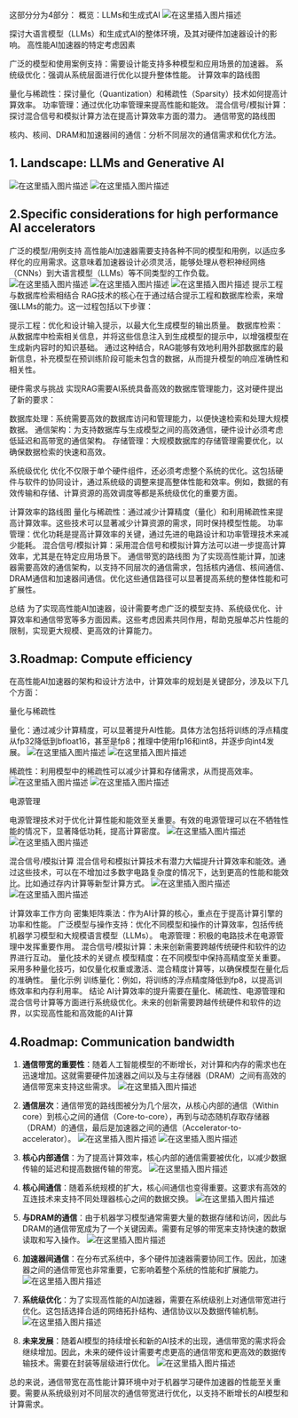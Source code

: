 ﻿这部分分为4部分：
概览：LLMs和生成式AI
![在这里插入图片描述](https://img-blog.csdnimg.cn/direct/c0e8209d373e42389c730a0507e62ca0.png)

探讨大语言模型（LLMs）和生成式AI的整体环境，及其对硬件加速器设计的影响。
高性能AI加速器的特定考虑因素

广泛的模型和使用案例支持：需要设计能支持多种模型和应用场景的加速器。
系统级优化：强调从系统层面进行优化以提升整体性能。
计算效率的路线图

量化与稀疏性：探讨量化（Quantization）和稀疏性（Sparsity）技术如何提高计算效率。
功率管理：通过优化功率管理来提高性能和能效。
混合信号/模拟计算：探讨混合信号和模拟计算方法在提高计算效率方面的潜力。
通信带宽的路线图

核内、核间、DRAM和加速器间的通信：分析不同层次的通信需求和优化方法。

## 1. Landscape: LLMs and Generative AI

![在这里插入图片描述](https://img-blog.csdnimg.cn/direct/4f0fbd15393f4f7886e6a387571baff2.png)
![在这里插入图片描述](https://img-blog.csdnimg.cn/direct/79ae23dbcca448d189a259d9bc789c30.png)
## 2.Specific considerations for high performance AI accelerators

广泛的模型/用例支持
高性能AI加速器需要支持各种不同的模型和用例，以适应多样化的应用需求。这意味着加速器设计必须灵活，能够处理从卷积神经网络（CNNs）到大语言模型（LLMs）等不同类型的工作负载。
![在这里插入图片描述](https://img-blog.csdnimg.cn/direct/c3bf4368539f4f92b5b2df8267853213.png)
![在这里插入图片描述](https://img-blog.csdnimg.cn/direct/e7fc8eb79c4841508b74510dd76d8e0e.png)
![在这里插入图片描述](https://img-blog.csdnimg.cn/direct/600d8b8755dd408fad84fc530a279134.png)
提示工程与数据库检索相结合
RAG技术的核心在于通过结合提示工程和数据库检索，来增强LLMs的能力。这一过程包括以下步骤：

提示工程：优化和设计输入提示，以最大化生成模型的输出质量。
数据库检索：从数据库中检索相关信息，并将这些信息注入到生成模型的提示中，以增强模型在生成新内容时的知识基础。
通过这种结合，RAG能够有效地利用外部数据库的最新信息，补充模型在预训练阶段可能未包含的数据，从而提升模型的响应准确性和相关性。

硬件需求与挑战
实现RAG需要AI系统具备高效的数据库管理能力，这对硬件提出了新的要求：

数据库处理：系统需要高效的数据库访问和管理能力，以便快速检索和处理大规模数据。
通信架构：为支持数据库与生成模型之间的高效通信，硬件设计必须考虑低延迟和高带宽的通信架构。
存储管理：大规模数据库的存储管理需要优化，以确保数据检索的快速和高效。

系统级优化
优化不仅限于单个硬件组件，还必须考虑整个系统的优化。这包括硬件与软件的协同设计，通过系统级的调整来提高整体性能和效率。例如，数据的有效传输和存储、计算资源的高效调度等都是系统级优化的重要方面。

计算效率的路线图
量化与稀疏性：通过减少计算精度（量化）和利用稀疏性来提高计算效率。这些技术可以显著减少计算资源的需求，同时保持模型性能。
功率管理：优化功耗是提高计算效率的关键，通过先进的电路设计和功率管理技术来减少能耗。
混合信号/模拟计算：采用混合信号和模拟计算方法可以进一步提高计算效率，尤其是在特定应用场景下。
通信带宽的路线图
为了实现高性能计算，加速器需要高效的通信架构，以支持不同层次的通信需求，包括核内通信、核间通信、DRAM通信和加速器间通信。优化这些通信路径可以显著提高系统的整体性能和可扩展性。

总结
为了实现高性能AI加速器，设计需要考虑广泛的模型支持、系统级优化、计算效率和通信带宽等多方面因素。这些考虑因素共同作用，帮助克服单芯片性能的限制，实现更大规模、更高效的计算能力。

## 3.Roadmap: Compute efficiency
在高性能AI加速器的架构和设计方法中，计算效率的规划是关键部分，涉及以下几个方面：

量化与稀疏性

量化：通过减少计算精度，可以显著提升AI性能。具体方法包括将训练的浮点精度从fp32降低到bfloat16，甚至是fp8；推理中使用fp16和int8，并逐步向int4发展。
![在这里插入图片描述](https://img-blog.csdnimg.cn/direct/bb319e6adb834572836197e1f0dd0a18.png)
![在这里插入图片描述](https://img-blog.csdnimg.cn/direct/a72c0c5124f14b19842ff40548a14c9f.png)

稀疏性：利用模型中的稀疏性可以减少计算和存储需求，从而提高效率。
![在这里插入图片描述](https://img-blog.csdnimg.cn/direct/ee72e8b4c89644a38c36672fe8acb1af.png)
![在这里插入图片描述](https://img-blog.csdnimg.cn/direct/38e4475e4de8410b96e6d313666d1762.png)


电源管理

电源管理技术对于优化计算性能和能效至关重要。有效的电源管理可以在不牺牲性能的情况下，显著降低功耗，提高计算密度。
![在这里插入图片描述](https://img-blog.csdnimg.cn/direct/30c0b5dcb7a4449e8d86378d32ddd039.png)
![在这里插入图片描述](https://img-blog.csdnimg.cn/direct/e05d02f7b716434587710c7f326133b4.png)



混合信号/模拟计算
混合信号和模拟计算技术有潜力大幅提升计算效率和能效。通过这些技术，可以在不增加过多数字电路复杂度的情况下，达到更高的性能和能效比。比如通过存内计算等新型计算方式。
![在这里插入图片描述](https://img-blog.csdnimg.cn/direct/d608b4266c914af98bff1a13095abc5c.png)
![在这里插入图片描述](https://img-blog.csdnimg.cn/direct/413451539cb4462daee3a975fc92dbef.png)


计算效率工作方向
密集矩阵乘法：作为AI计算的核心，重点在于提高计算引擎的功率和性能。
广泛模型与操作支持：优化不同模型和操作的计算效率，包括传统机器学习模型和大规模语言模型（LLMs）。
电源管理：积极的电路技术在电源管理中发挥重要作用。
混合信号/模拟计算：未来创新需要跨越传统硬件和软件的边界进行互动。
量化技术的关键点
模型精度：在不同模型中保持高精度至关重要。采用多种量化技巧，如仅量化权重或激活、混合精度计算等，以确保模型在量化后的准确性。
量化示例
训练量化：例如，将训练的浮点精度降低到fp8，以提高训练效率和内存利用率。
结论
AI计算效率的提升需要在量化、稀疏性、电源管理和混合信号计算等方面进行系统级优化。未来的创新需要跨越传统硬件和软件的边界，以实现高性能和高效能的AI计算

## 4.Roadmap: Communication bandwidth


1. **通信带宽的重要性**：随着人工智能模型的不断增长，对计算和内存的需求也在迅速增加。这就需要硬件加速器之间以及与主存储器（DRAM）之间有高效的通信带宽来支持这些需求。
![在这里插入图片描述](https://img-blog.csdnimg.cn/direct/3e2afc624eca4cc1a1042bbace0fb896.png)

2. **通信层次**：通信带宽的路线图被分为几个层次，从核心内部的通信（Within core）到核心之间的通信（Core-to-core），再到与动态随机存取存储器（DRAM）的通信，最后是加速器之间的通信（Accelerator-to-accelerator）。
![在这里插入图片描述](https://img-blog.csdnimg.cn/direct/599927acd05e42e9960470f4d28646d9.png)
![在这里插入图片描述](https://img-blog.csdnimg.cn/direct/3d89b812dfbb472cb55f3d8e67111b77.png)

3. **核心内部通信**：为了提高计算效率，核心内部的通信需要被优化，以减少数据传输的延迟和提高数据传输的带宽。
![在这里插入图片描述](https://img-blog.csdnimg.cn/direct/cf9fdb5d480347af862c20ab95d64286.png)

4. **核心间通信**：随着系统规模的扩大，核心间通信也变得重要。这要求有高效的互连技术来支持不同处理器核心之间的数据交换。
![在这里插入图片描述](https://img-blog.csdnimg.cn/direct/62cd2f8c051443dca6d4dcab20674b41.png)

5. **与DRAM的通信**：由于机器学习模型通常需要大量的数据存储和访问，因此与DRAM的通信带宽成为了一个关键因素。需要有足够的带宽来支持快速的数据读取和写入操作。
![在这里插入图片描述](https://img-blog.csdnimg.cn/direct/63f9e1fccf6c4c7bb9af9ec3ca3561db.png)

6. **加速器间通信**：在分布式系统中，多个硬件加速器需要协同工作。因此，加速器之间的通信带宽也非常重要，它影响着整个系统的性能和扩展能力。
![在这里插入图片描述](https://img-blog.csdnimg.cn/direct/730948cc16144dac94e920ac68c6b71a.png)

7. **系统级优化**：为了实现高性能的AI加速器，需要在系统级别上对通信带宽进行优化。这包括选择合适的网络拓扑结构、通信协议以及数据传输机制。
![在这里插入图片描述](https://img-blog.csdnimg.cn/direct/cc7426c6205a44d7964d2d1e6bb05f64.png)

8. **未来发展**：随着AI模型的持续增长和新的AI技术的出现，通信带宽的需求将会继续增加。因此，未来的硬件设计需要考虑更高的通信带宽和更高效的数据传输技术。需要在封装等层级进行优化。
![在这里插入图片描述](https://img-blog.csdnimg.cn/direct/81f4fe18829a47578085054f0ef04f10.png)

总的来说，通信带宽在高性能计算环境中对于机器学习硬件加速器的性能至关重要。需要从系统级别对不同层次的通信带宽进行优化，以支持不断增长的AI模型和计算需求。
